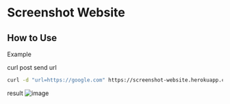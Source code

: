# Screenshot Website

## How to Use

Example 

curl post send url
```bash
curl -d "url=https://google.com" https://screenshot-website.herokuapp.com/

```

result
![image](https://user-images.githubusercontent.com/41193120/134798092-448f9852-5534-43d6-b573-4834b1b33c8d.png)
